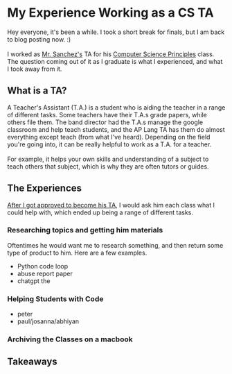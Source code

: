 # My Experience Working as a CS TA
Hey everyone, it's been a while. I took a short break for finals, but I am back to blog posting now. :) <br><br>
I worked as [Mr. Sanchez's](https://sites.google.com/opusd.us/mr-sanchez/home) TA for his [Computer Science Principles](https://apstudents.collegeboard.org/courses/ap-computer-science-principles) class. 
The question coming out of it as I graduate is what I experienced, and what I took away from it.

## What is a TA?
A Teacher's Assistant (T.A.) is a student who is aiding the teacher in a range of different tasks. Some teachers have their T.A.s grade papers, while others file them.
The band director had the T.A.s manage the google classroom and help teach students, and the AP Lang TA has them do almost everything except teach (from what I've heard). 
Depending on the field you're going into, it can be really helpful to work as a T.A. for a teacher. <br><br>
For example, it helps your own skills and understanding of a subject to teach others that subject, which is why they are often tutors or guides. 

## The Experiences
[After I got approved to become his TA](https://captainsapphire.github.io/PH-s-Blog/blog/2024/08/08/Becoming-TA.html), I would ask him each class what I could help with, which ended up being a range of different tasks. 
### Researching topics and getting him materials
Oftentimes he would want me to research something, and then return some type of product to him. Here are a few examples. 
- Python code loop
- abuse report paper
- chatgpt the

### Helping Students with Code
- peter
- paul/josanna/abhiyan

### Archiving the Classes on a macbook

## Takeaways
